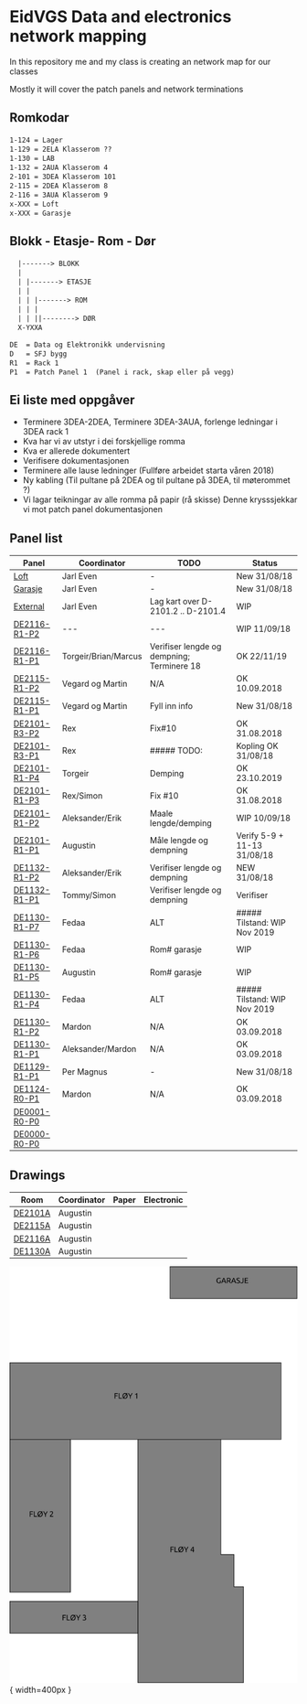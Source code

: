 <h1>EidVGS Data and electronics network mapping</h1>

<p>In this repository me and my class is creating an network map for our classes</p>
<p>Mostly it will cover the patch panels and network terminations</p>

## Romkodar
```
1-124 = Lager
1-129 = 2ELA Klasserom ??
1-130 = LAB
1-132 = 2AUA Klasserom 4
2-101 = 3DEA Klasserom 101
2-115 = 2DEA Klasserom 8
2-116 = 3AUA Klasserom 9
x-XXX = Loft
x-XXX = Garasje
```

## Blokk - Etasje- Rom - Dør
```
  |-------> BLOKK
  |
  | |-------> ETASJE
  | |  
  | | |-------> ROM
  | | |
  | | ||--------> DØR
  X-YXXA
```

```
DE	= Data og Elektronikk undervisning
D	= SFJ bygg
R1	= Rack 1					       
P1	= Patch Panel 1	 (Panel i rack, skap eller på vegg)
```


## Ei liste med oppgåver 

* Terminere 3DEA-2DEA, Terminere 3DEA-3AUA, forlenge ledningar i 3DEA rack 1
* Kva har vi av utstyr i dei forskjellige romma
* Kva er allerede dokumentert
* Verifisere dokumentasjonen
* Terminere alle lause ledninger (Fullføre arbeidet starta våren 2018)
* Ny kabling (Til pultane på 2DEA og til pultane på 3DEA, til møterommet ?)
* Vi lagar teikningar av alle romma på papir (rå skisse) Denne krysssjekkar vi mot patch panel dokumentasjonen


## Panel list
[comment]: # (Autotable start)

|                 Panel                |     Coordinator    |                   TODO                   |           Status           |
|--------------------------------------|--------------------|------------------------------------------|----------------------------|
|[Loft](Panels/Loft.md)                |Jarl Even           |-                                         |New 31/08/18                |
|[Garasje](Panels/Garasje.md)          |Jarl Even           |-                                         |New 31/08/18                |
|[External](Panels/External.md)        |Jarl Even           |Lag kart over D-2101.2 .. D-2101.4        |WIP                         |
|[DE2116-R1-P2](Panels/DE2116-R1-P2.md)|---                 |---                                       |WIP 11/09/18                |
|[DE2116-R1-P1](Panels/DE2116-R1-P1.md)|Torgeir/Brian/Marcus|Verifiser lengde og dempning; Terminere 18|OK 22/11/19                 |
|[DE2115-R1-P2](Panels/DE2115-R1-P2.md)|Vegard og Martin    |N/A                                       |OK 10.09.2018               |
|[DE2115-R1-P1](Panels/DE2115-R1-P1.md)|Vegard og Martin    |Fyll inn info                             |New 31/08/18                |
|[DE2101-R3-P2](Panels/DE2101-R3-P2.md)|Rex                 |Fix#10                                    |OK 31.08.2018               |
|[DE2101-R3-P1](Panels/DE2101-R3-P1.md)|Rex                 |##### TODO:                               |Kopling OK 31/08/18         |
|[DE2101-R1-P4](Panels/DE2101-R1-P4.md)|Torgeir             |Demping                                   |OK 23.10.2019               |
|[DE2101-R1-P3](Panels/DE2101-R1-P3.md)|Rex/Simon           |Fix #10                                   |OK 31.08.2018               |
|[DE2101-R1-P2](Panels/DE2101-R1-P2.md)|Aleksander/Erik     |Maale lengde/demping                      |WIP 10/09/18                |
|[DE2101-R1-P1](Panels/DE2101-R1-P1.md)|Augustin            |Måle lengde og dempning                   |Verify 5-9 + 11-13 31/08/18 |
|[DE1132-R1-P2](Panels/DE1132-R1-P2.md)|Aleksander/Erik     |Verifiser lengde og dempning              |NEW 31/08/18                |
|[DE1132-R1-P1](Panels/DE1132-R1-P1.md)|Tommy/Simon         |Verifiser lengde og dempning              |Verifiser                   |
|[DE1130-R1-P7](Panels/DE1130-R1-P7.md)|Fedaa               |ALT                                       |##### Tilstand:	WIP Nov 2019|
|[DE1130-R1-P6](Panels/DE1130-R1-P6.md)|Fedaa               |Rom# garasje                              |WIP                         |
|[DE1130-R1-P5](Panels/DE1130-R1-P5.md)|Augustin            |Rom# garasje                              |WIP                         |
|[DE1130-R1-P4](Panels/DE1130-R1-P4.md)|Fedaa               |ALT                                       |##### Tilstand:	WIP Nov 2019|
|[DE1130-R1-P2](Panels/DE1130-R1-P2.md)|Mardon              |N/A                                       |OK 03.09.2018               |
|[DE1130-R1-P1](Panels/DE1130-R1-P1.md)|Aleksander/Mardon   |N/A                                       |OK 03.09.2018               |
|[DE1129-R1-P1](Panels/DE1129-R1-P1.md)|Per Magnus          |-                                         |New 31/08/18                |
|[DE1124-R0-P1](Panels/DE1124-R0-P1.md)|Mardon              |N/A                                       |OK 03.09.2018               |
|[DE0001-R0-P0](Panels/DE0001-R0-P0.md)|                    |                                          |                            |
|[DE0000-R0-P0](Panels/DE0000-R0-P0.md)|                    |                                          |                            |

[comment]: # (Autotable stop)

## Drawings 
|                  Room                   |     Coordinator     | Paper | Electronic  |
|-----------------------------------------|---------------------|-------|-------------|
|[DE2101A](./Drawings/2101A-FloorPlan.svg)|Augustin             |       |             |
|[DE2115A](./Drawings/2115A-FloorPlan.svg)|Augustin             |       |             |
|[DE2116A](./Drawings/2116A-FloorPlan.svg)|Augustin             |       |             |
|[DE1130A](./Drawings/1130A-FloorPlan.svg)|Augustin             |       |             |


![EidVGS](./Drawings/EIDVGS-SectionPlan.png){ width=400px }
